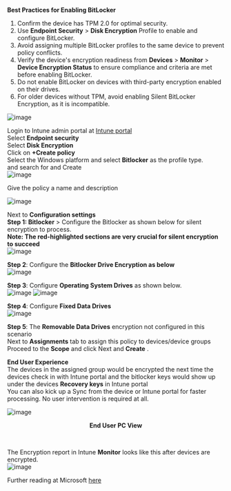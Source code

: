 
**Best Practices for Enabling BitLocker**

1. Confirm the device has TPM 2.0 for optimal security.<br />
2. Use **Endpoint Security** > **Disk Encryption** Profile to enable and configure BitLocker.<br />
3. Avoid assigning multiple BitLocker profiles to the same device to prevent policy conflicts.<br />
4. Verify the device's encryption readiness from **Devices** > **Monitor** > **Device Encryption Status** to ensure compliance and criteria are met before enabling BitLocker.<br />
5. Do not enable BitLocker on devices with third-party encryption enabled on their drives.<br />
6. For older devices without TPM, avoid enabling Silent BitLocker Encryption, as it is incompatible.<br />
 
 ![image](https://github.com/user-attachments/assets/d3ddda5c-0e18-4091-9039-f242a2d7c724)


Login to Intune admin portal at [Intune portal](https://intune.microsoft.com/)
<br />
Select **Endpoint security**<br />
Select **Disk Encryption** <br />
Click on **+Create policy** <br />
Select the Windows platform and select **Bitlocker** as the profile type.</br> and search for and Create<br />
![image](https://github.com/user-attachments/assets/c5e79842-c290-4cc2-9ff8-9833d612becc)

Give the policy a name and description<br />

![image](https://github.com/user-attachments/assets/7fc781b6-44be-4aea-9d5d-fb1d0a055814)

Next to **Configuration settings** <br />
**Step 1: Bitlocker** > Configure the Bitlocker as shown below for silent encryption to process.<br />
**Note: The red-highlighted sections are very crucial for silent encryption to succeed** <br />
![image](https://github.com/user-attachments/assets/b961611d-c593-4cad-ad93-abf29146646f)

**Step 2**: Configure the **Bitlocker Drive Encryption as below**<br />
![image](https://github.com/user-attachments/assets/dac164db-ee7b-4d8d-b131-d3486783c2c5)<br />

**Step 3**: Configure **Operating System Drives** as shown below.<br />
![image](https://github.com/user-attachments/assets/76e41401-1497-47cc-8d89-1bd6d02869b3)
![image](https://github.com/user-attachments/assets/18c6005a-bf0c-4183-b876-8c7a9951d71f)

**Step 4**: Configure **Fixed Data Drives**<br />
![image](https://github.com/user-attachments/assets/91fa3554-8c37-499a-a6cf-6bed5f4b95f6)

**Step 5**: The **Removable Data Drives** encryption not configured in this scenario<br />
Next to **Assignments** tab to assign this policy to devices/device groups<br />
Proceed to the **Scope** and click Next and **Create**
.<br />

**End User Experience**<br />
The devices in the assigned group would be encrypted the next time the devices check in with Intune portal and the bitlocker keys would show up under the devices **Recovery keys** in Intune portal<br />
You can also kick up a Sync from the device or Intune portal for faster processing. No user intervention is required at all. <br />

![image](https://github.com/user-attachments/assets/78bd252f-b8ac-4827-b5f7-14e5a51ffce4)
 <p align="center">
<b>End User PC View</b>
</p>
<br />





<p align="center">
<b></b>
</p>

The Encryption report in Intune **Monitor** looks like this after devices are encrypted.<br />
![image](https://github.com/user-attachments/assets/7465f9a1-2e63-477a-8678-cfbca21a5ebe)


Further reading at Microsoft [here](https://learn.microsoft.com/en-us/mem/intune/protect/encrypt-devices/)

